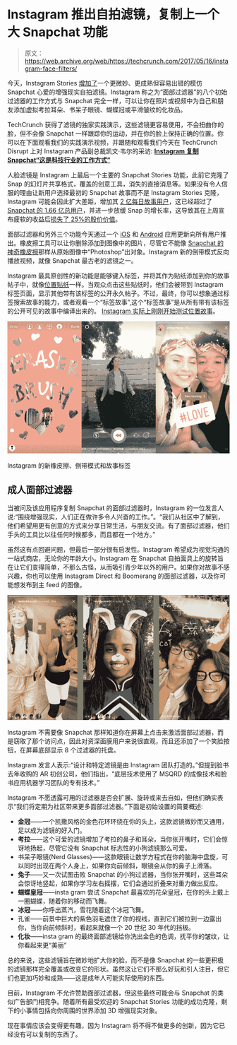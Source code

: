 # Instagram 推出自拍滤镜，复制上一个大 Snapchat 功能

> 原文：<https://web.archive.org/web/https://techcrunch.com/2017/05/16/instagram-face-filters/>

今天，Instagram Stories [增加了](https://web.archive.org/web/20230222165756/http://blog.instagram.com/post/160730363267/introducing-face-filters-and-more-on-instagram)一个更微妙、更成熟但容易出错的模仿 Snapchat 心爱的增强现实自拍滤镜。Instagram 称之为“面部过滤器”的八个初始过滤器的工作方式与 Snapchat 完全一样，可以让你在照片或视频中为自己和朋友添加虚拟考拉耳朵、书呆子眼镜、蝴蝶冠或平滑皱纹的化妆品。

TechCrunch 获得了滤镜的独家实践演示，这些滤镜更容易使用，不会扭曲你的脸，但不会像 Snapchat 一样跟踪你的运动，并在你的脸上保持正确的位置。你可以在下面观看我们的实践演示视频，并跟随和观看我们今天在 TechCrunch Disrupt 上对 Instagram 产品副总裁凯文·韦尔的采访: [**Instagram 复制 Snapchat“这是科技行业的工作方式”**](https://web.archive.org/web/20230222165756/https://techcrunch.com/2017/05/16/to-clone-or-not-to-clone/)

人脸滤镜是 Instagram 上最后一个主要的 Snapchat Stories 功能，此前它克隆了 Snap 的幻灯片共享格式，覆盖的创意工具，消失的直接消息等。如果没有令人信服的理由让新用户选择最初的 Snapchat 故事而不是 Instagram Stories 克隆，Instagram 可能会因此扩大差距，增加其 [2 亿每日故事用户](https://web.archive.org/web/20230222165756/https://techcrunch.com/2017/04/13/instagram-stories-bigger-than-snapchat/)，这已经超过了 [Snapchat 的 1.66 亿总用户](https://web.archive.org/web/20230222165756/https://techcrunch.com/2017/05/10/snapchat-user-count/)，并进一步放缓 Snap 的增长率，这导致其在上周宣布疲软的收益后[损失了 25%的股价价值](https://web.archive.org/web/20230222165756/https://techcrunch.com/2017/05/10/snap-is-getting-crushed-after-falling-short-of-wall-streets-expectations/)。

面部过滤器和另外三个功能今天通过一个 [iOS](https://web.archive.org/web/20230222165756/https://itunes.apple.com/us/app/instagram/id389801252?mt=8) 和 [Android](https://web.archive.org/web/20230222165756/https://play.google.com/store/apps/details?id=com.instagram.android&hl=en) 应用更新向所有用户推出。橡皮擦工具可以让你删除添加到图像中的图片，尽管它不能像 [Snapchat 的神奇橡皮擦](https://web.archive.org/web/20230222165756/https://techcrunch.com/2017/05/09/snapchat-magic-eraser/)那样从原始图像中“Photoshop”出对象。Instagram 新的倒带模式反向播放视频，就像 Snapchat 最古老的滤镜之一。

Instagram 最具原创性的新功能是能够键入标签，并将其作为贴纸添加到你的故事帖子中，就像[位置贴纸](https://web.archive.org/web/20230222165756/https://techcrunch.com/2016/12/20/instagram-stickers/)一样。当观众点击这些贴纸时，他们会被带到 Instagram 标签页面，显示其他带有该标签的公开永久帖子。不过，最终，你可以想象通过标签搜索故事的能力，或者观看一个“标签故事”,这个“标签故事”是从所有带有该标签的公开可见的故事中编译出来的。 [Instagram 实际上刚刚开始测试位置故事](https://web.archive.org/web/20230222165756/https://techcrunch.com/2017/05/16/instagram-location-stories/)。

![](img/2a771d1a6d0010d983d258159b9a446f.png)

Instagram 的新橡皮擦、倒带模式和故事标签

## 成人面部过滤器

当被问及该应用程序复制 Snapchat 的面部过滤器时，Instagram 的一位发言人说:“围绕增强现实，人们正在做许多令人兴奋的工作。”。“我们从社区中了解到，他们希望用更有创意的方式来分享日常生活，与朋友交流。有了面部过滤器，他们手头的工具比以往任何时候都多，而且都在一个地方。”

虽然这有点回避问题，但最后一部分很有启发性。Instagram 希望成为视觉沟通的一站式商店，无论你的年龄大小。Instagram 在 Snapchat 自拍面具上的旋转旨在让它们变得简单，不那么古怪，从而吸引青少年以外的用户。如果你对故事不感兴趣，你也可以使用 Instagram Direct 和 Boomerang 的面部过滤器，以及你可能想发布到主 feed 的图像。

![](img/9c9ba69fd2aac165d8c849431d723053.png)

Instagram 不需要像 Snapchat 那样知道你在屏幕上点击来激活面部过滤器，而是窃取了那个访问点，因此对资深面膜用户来说很直观，而且还添加了一个笑脸按钮，在屏幕底部显示 8 个过滤器的托盘。

Instagram 发言人表示:“设计和特定滤镜是由 Instagram 团队打造的。”但提到脸书去年收购的 AR 初创公司，他们指出，“底层技术使用了 MSQRD 的成像技术和脸书应用机器学习团队的专有技术。”

Instagram 不愿透露可用的过滤器是否会扩展、旋转或来去自如，但他们确实表示“我们将定期为社区带来更多面部过滤器。”下面是初始设置的简要概述:

*   **金冠**——一个凯撒风格的金色花环环绕在你的头上，这款滤镜微妙而又通用，足以成为滤镜的好入门。
*   **考拉**——这个可爱的滤镜增加了考拉的鼻子和耳朵，当你张开嘴时，它们会惊讶地扬起，尽管它没有 Snapchat 标志性的小狗滤镜那么可爱。
*   书呆子眼镜(Nerd Glasses)——这款眼镜让数学方程式在你的脑海中盘旋，可以同时出现在两个人身上，如果你向前倾斜，眼镜会从你的鼻子上滑落。
*   **兔子**——又一次试图击败 Snapchat 的小狗过滤器，当你张开嘴时，这些耳朵会惊讶地竖起，如果你学习左右摇摆，它们会通过折叠来对重力做出反应。
*   **蝴蝶皇冠**——insta gram 尝试 Snapchat 最喜欢的花朵皇冠，在你的头上戴上一圈蝴蝶，随着你的移动而飞舞。
*   **冰冠**——你呼出蒸汽，雪花随着这个冰冠飞舞。
*   孔雀——前景中巨大的紫色羽毛遮住了你的视线，直到它们被拉到一边露出你，当你向前倾斜时，看起来就像一个 20 世纪 30 年代的挡板。
*   **化妆**——insta gram 的最终面部滤镜给你洗出金色的色调，抚平你的皱纹，让你看起来更“美丽”

总的来说，这些滤镜旨在微妙地扩大你的脸，而不是像 Snapchat 的一些更积极的滤镜那样完全覆盖或改变它的形状。虽然这让它们不那么好玩和引人注目，但它们也更加巧妙和成熟——这是成年人可能实际使用的东西。

目前，Instagram 不允许赞助面部过滤器，但这些最终可能会与 Snapchat 的类似广告部门相竞争。随着所有最受欢迎的 Snapchat Stories 功能的成功克隆，剩下的小事情包括向你周围的世界添加 3D 增强现实对象。

现在事情应该会变得更有趣，因为 Instagram 将不得不做更多的创新，因为它已经没有可以复制的东西了。